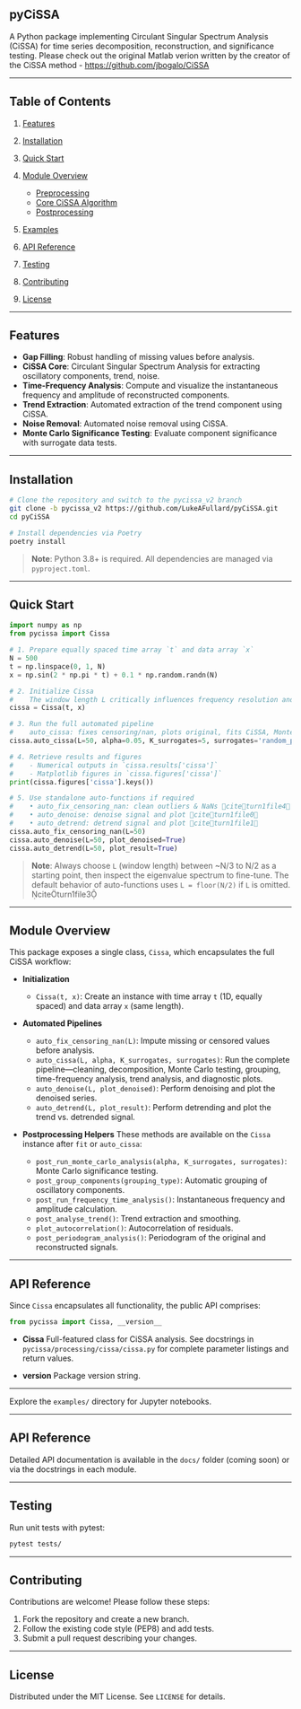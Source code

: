 ## pyCiSSA

A Python package implementing Circulant Singular Spectrum Analysis (CiSSA) for time series decomposition, reconstruction, and significance testing. 
Please check out the original Matlab verion written by the creator of the CiSSA method - https://github.com/jbogalo/CiSSA

---

## Table of Contents

1. [Features](#features)
2. [Installation](#installation)
3. [Quick Start](#quick-start)
4. [Module Overview](#module-overview)

   * [Preprocessing](#preprocessing)
   * [Core CiSSA Algorithm](#core-cissa-algorithm)
   * [Postprocessing](#postprocessing)
5. [Examples](#examples)
6. [API Reference](#api-reference)
7. [Testing](#testing)
8. [Contributing](#contributing)
9. [License](#license)

---

## Features

* **Gap Filling**: Robust handling of missing values before analysis.
* **CiSSA Core**: Circulant Singular Spectrum Analysis for extracting oscillatory components, trend, noise.
* **Time-Frequency Analysis**: Compute and visualize the instantaneous frequency and amplitude of reconstructed components.
* **Trend Extraction**: Automated extraction of the trend component using CiSSA.
* **Noise Removal**: Automated noise removal using CiSSA.
* **Monte Carlo Significance Testing**: Evaluate component significance with surrogate data tests.

---

## Installation

```bash
# Clone the repository and switch to the pycissa_v2 branch
git clone -b pycissa_v2 https://github.com/LukeAFullard/pyCiSSA.git
cd pyCiSSA

# Install dependencies via Poetry
poetry install
```

> **Note**: Python 3.8+ is required. All dependencies are managed via `pyproject.toml`.

---

## Quick Start

```python
import numpy as np
from pycissa import Cissa

# 1. Prepare equally spaced time array `t` and data array `x`
N = 500
t = np.linspace(0, 1, N)
x = np.sin(2 * np.pi * t) + 0.1 * np.random.randn(N)

# 2. Initialize Cissa
#    The window length L critically influences frequency resolution and trend separation.
cissa = Cissa(t, x)

# 3. Run the full automated pipeline
#    auto_cissa: fixes censoring/nan, plots original, fits CiSSA, Monte Carlo test, grouping, frequency-time, trend, autocorrelation, periodogram citeturn1file3
cissa.auto_cissa(L=50, alpha=0.05, K_surrogates=5, surrogates='random_permutation')

# 4. Retrieve results and figures
#    - Numerical outputs in `cissa.results['cissa']`
#    - Matplotlib figures in `cissa.figures['cissa']`
print(cissa.figures['cissa'].keys())

# 5. Use standalone auto-functions if required
#    • auto_fix_censoring_nan: clean outliers & NaNs citeturn1file4
#    • auto_denoise: denoise signal and plot citeturn1file0
#    • auto_detrend: detrend signal and plot citeturn1file1
cissa.auto_fix_censoring_nan(L=50)
cissa.auto_denoise(L=50, plot_denoised=True)
cissa.auto_detrend(L=50, plot_result=True)
```

> **Note**: Always choose `L` (window length) between \~N/3 to N/2 as a starting point, then inspect the eigenvalue spectrum to fine-tune. The default behavior of auto-functions uses `L = floor(N/2)` if `L` is omitted. citeturn1file3

---

## Module Overview

This package exposes a single class, `Cissa`, which encapsulates the full CiSSA workflow:

* **Initialization**

  * `Cissa(t, x)`: Create an instance with time array `t` (1D, equally spaced) and data array `x` (same length).

* **Automated Pipelines**

  * `auto_fix_censoring_nan(L)`: Impute missing or censored values before analysis.
  * `auto_cissa(L, alpha, K_surrogates, surrogates)`: Run the complete pipeline—cleaning, decomposition, Monte Carlo testing, grouping, time-frequency analysis, trend analysis, and diagnostic plots.
  * `auto_denoise(L, plot_denoised)`: Perform denoising and plot the denoised series.
  * `auto_detrend(L, plot_result)`: Perform detrending and plot the trend vs. detrended signal.

* **Postprocessing Helpers**
  These methods are available on the `Cissa` instance after `fit` or `auto_cissa`:

  * `post_run_monte_carlo_analysis(alpha, K_surrogates, surrogates)`: Monte Carlo significance testing.
  * `post_group_components(grouping_type)`: Automatic grouping of oscillatory components.
  * `post_run_frequency_time_analysis()`: Instantaneous frequency and amplitude calculation.
  * `post_analyse_trend()`: Trend extraction and smoothing.
  * `plot_autocorrelation()`: Autocorrelation of residuals.
  * `post_periodogram_analysis()`: Periodogram of the original and reconstructed signals.

---

## API Reference

Since `Cissa` encapsulates all functionality, the public API comprises:

```python
from pycissa import Cissa, __version__
```

* **Cissa**
  Full-featured class for CiSSA analysis. See docstrings in `pycissa/processing/cissa/cissa.py` for complete parameter listings and return values.

* ****version****
  Package version string.

---

Explore the `examples/` directory for Jupyter notebooks.

---

## API Reference

Detailed API documentation is available in the `docs/` folder (coming soon) or via the docstrings in each module.

---

## Testing

Run unit tests with pytest:

```bash
pytest tests/
```

---

## Contributing

Contributions are welcome! Please follow these steps:

1. Fork the repository and create a new branch.
2. Follow the existing code style (PEP8) and add tests.
3. Submit a pull request describing your changes.

---

## License

Distributed under the MIT License. See `LICENSE` for details.
